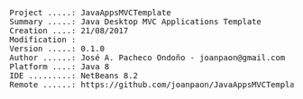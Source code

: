 <pre>

Project .....: JavaAppsMVCTemplate
Summary .....: Java Desktop MVC Applications Template
Creation ....: 21/08/2017
Modification : 
Version .....: 0.1.0
Author ......: José A. Pacheco Ondoño - joanpaon@gmail.com
Platform ....: Java 8
IDE .........: NetBeans 8.2
Remote ......: https://github.com/joanpaon/JavaAppsMVCTemplate.git

</pre>

